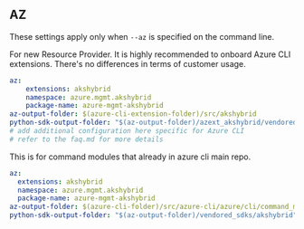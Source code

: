 ## AZ

These settings apply only when `--az` is specified on the command line.

For new Resource Provider. It is highly recommended to onboard Azure CLI extensions. There's no differences in terms of customer usage. 

``` yaml $(az) && $(target-mode) != 'core'
az:
    extensions: akshybrid
    namespace: azure.mgmt.akshybrid
    package-name: azure-mgmt-akshybrid
az-output-folder: $(azure-cli-extension-folder)/src/akshybrid
python-sdk-output-folder: "$(az-output-folder)/azext_akshybrid/vendored_sdks/akshybrid"
# add additional configuration here specific for Azure CLI
# refer to the faq.md for more details
```



This is for command modules that already in azure cli main repo. 
``` yaml $(az) && $(target-mode) == 'core'
az:
  extensions: akshybrid
  namespace: azure.mgmt.akshybrid
  package-name: azure-mgmt-akshybrid
az-output-folder: $(azure-cli-folder)/src/azure-cli/azure/cli/command_modules/akshybrid
python-sdk-output-folder: "$(az-output-folder)/vendored_sdks/akshybrid"
``` 